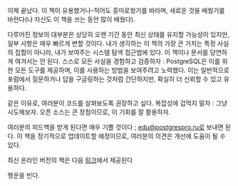 이제 끝났다. 이 책이 유용했거나-적어도 흥미로웠기를 바라며, 새로운 것을 배웠기를 바란다(나 자신도 이 책을 쓰는 동안 많이 배웠다).

다루어진 정보의 대부분은 상당히 오랜 기간 동안 최신 상태를 유지할 가능성이 있지만, 일부 사항은 매우 빠르게 변할 것이다. 내가 생각하는 이 책의 가장 큰 가치는 특정 사실의 집합이 아니라, 내가 보여주는 시스템 탐색 접근법에 있다. 이 책이나 문서를 당연하게 여겨서는 안 된다.
스스로 모든 사실을 경험하고 검증하자 : PostgreSQL은 이를 위한 모든 도구를 제공하며, 이를 사용하는 방법을 보여주려고 노력했다. 이는 일반적으로 포럼에서 질문하거나 답을 구글링하는 것처럼 간단하지만, 확실히 더 신뢰할 수 있고 유용하다.

같은 이유로, 여러분이 코드를 살펴보도록 권장하고 싶다. 복잡성에 겁먹지 말자 : 그냥 시도해보자. 
오픈 소스는 큰 장점이므로, 이 기회를 잘 활용하자.

여러분의 피드백을 받게 된다면 매우 기쁠 것이다 ; edu@postgrespro.ru로 보내면 된다. 이 책을 정기적으로 업데이트할 예정이므로, 여러분의 의견은 개선에 도움이 될 수 있다.

최신 온라인 버전의 책은 다음 [링크](https://postgrespro.com/community/books/internals.)에서 제공된다 

행운을 빈다.